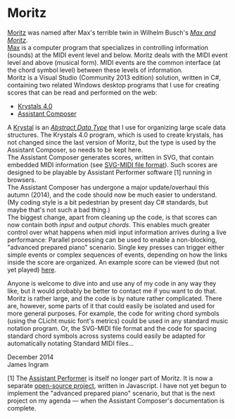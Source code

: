 Moritz
======

[Moritz](http://james-ingram-act-two.de/moritz3/moritz3.html) was named after Max's terrible twin in Wilhelm Busch's [_Max and Moritz_](http://en.wikipedia.org/wiki/Max_and_Moritz).<br />
[Max](https://cycling74.com/) is a computer program that specializes in controlling information (sounds) at the MIDI event level and below. Moritz deals with the MIDI event level and above (musical form). MIDI events are the common interface (at the chord symbol level) between these levels of information.<br />
Moritz is a Visual Studio (Community 2013 edition) solution, written in C#, containing two related Windows desktop programs that I use for creating scores that can be read and performed on the web:
  * [Krystals 4.0](http://james-ingram-act-two.de/krystals/krystals4.html)
  * [Assistant Composer](http://james-ingram-act-two.de/moritz3/assistantComposer/assistantComposer.html)

A [Krystal](http://james-ingram-act-two.de/krystals/krystalsIntro.html) is an [_Abstract Data Type_](http://en.wikipedia.org/wiki/Abstract_data_type) that I use for organizing large scale data structures. The Krystals 4.0 program, which is used to create krystals, has not changed since the last version of Moritz, but the type is used by the Assistant Composer, so needs to be kept here.<br />
The Assistant Composer generates scores, written in SVG, that contain embedded MIDI information (see [SVG-MIDI file format](http://james-ingram-act-two.de/open-source/svgScoreExtensions.html)). Such scores are designed to be playable by Assistant Performer software [1] running in browsers.<br />
The Assistant Composer has undergone a major update/overhaul this autumn (2014), and the code should now be much easier to understand. (My coding style is a bit pedestrian by present day C# standards, but maybe that's not such a bad thing.)<br />
The biggest change, apart from cleaning up the code, is that scores can now contain both _input_ and _output chords_. This enables much greater control over what happens when midi input information arrives during a live performance: Parallel processing can be used to enable a non-blocking, "advanced prepared piano" scenario. Single key presses can trigger either simple events or complex sequences of events, depending on how the links inside the score are organized. An example score can be viewed (but not yet played) [here](http://james-ingram-act-two.de/open-source/assistantPerformer/scores/Study%203%20sketch%202.1%20-%20with%20input/Study%203%20sketch%202.html).

Anyone is welcome to dive into and use any of my code in any way they like, but it would probably be better to contact me if you want to do that. Moritz is rather large, and the code is by nature rather complicated. There are, however, some parts of it that could easily be isolated and used for more general purposes. For example, the code for writing chord symbols (using the CLicht music font's metrics) could be used in any standard music notation program. Or, the SVG-MIDI file format and the code for spacing standard chord symbols across systems could easily be adapted for automatically notating Standard MIDI files...

December 2014<br />
James Ingram

[1] The [Assistant Performer](http://james-ingram-act-two.de/open-source/publicAssistantPerformer/aboutAssistantPerformer.html) is itself no longer part of Moritz. It is now a separate [open-source project](https://github.com/notator/assistant-performer), written in Javascript. I have not yet begun to implement the "advanced prepared piano" scenario, but that is the next project on my agenda &mdash; when the Assistant Composer's documentation is complete.
